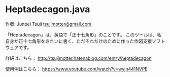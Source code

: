 Heptadecagon.java
=================

作者: Junpei Tsuji <tsujimotter@gmail.com>

「Heptadecagon」は、英語で「正十七角形」のことです。
このツールは、私自身が正十七角形をきれいに書く、ただそれだけのために作った作図支援ソフトウェアです。

詳細はこちら：
http://tsujimotter.hatenablog.com/entry/heptadecagon

使用例はこちら：
https://www.youtube.com/watch?v=wyjn441NVPE
